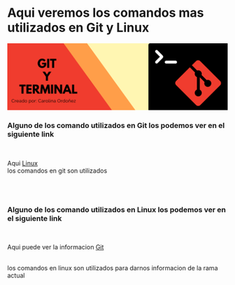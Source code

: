 # Aqui veremos los comandos mas utilizados en Git y Linux 

![Banner de git y terminal](./assets/bannergit.png)

### Alguno de los comando utilizados en Git los podemos ver en el siguiente link
<br/>

Aqui [Linux](./LINUX.md) 
<br/>
los comandos en git son utilizados

<br/><br/>

### Alguno de los comando utilizados en Linux los podemos ver en el siguiente link
<br/>

Aqui puede ver la informacion [Git](./GIT.md) 

<br/>
los comandos en linux son utilizados para darnos informacion de la rama actual
